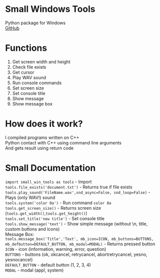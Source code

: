 # Small Windows Tools
Python package for Windows<br />
[GitHub](https://github.com/Pixelsuft/small_win_tools)
# Functions
1) Get screen width and height<br />
2) Check file exists<br />
3) Get cursor<br />
4) Play WAV sound<br />
5) Run console commands<br />
6) Set screen size<br />
7) Set console title<br />
8) Show message<br />
9) Show message box
# How does it work?
I compiled programs written on C++<br />
Python contact with C++ using command line arguments<br />
And gets result using return code
# Small Documentation
```import small_win_tools as tools``` - Import<br />
```tools.file_exists('document.txt')``` - Returns true if file exists<br />
```tools.play_sound('FileName.wav',snd_async=False, snd_loop=False)``` - Plays (only WAV!) sound<br />
```tools.system('color 0a')``` - Run command ```color 0a```<br />
```tools.get_screen_size()``` - Returns screen size (```tools.get_width()```,```tools.get_height()```)<br />
```tools.set_title('new title')``` -  Set console title<br />
```tools.show_message('text')``` - Show simple message (without \n, title, custom buttons and icons)<br />
Message Box:<br />
```tools.message_box('Title','Text', mb_icon=ICON, mb_buttons=BUTTONS, mb_defbutton=DEFAULT_BUTTON, mb_modal=MODAL)``` - Returns pressed button<br />
```ICON``` - icon (information, warning, error, question)<br />
```BUTTONS``` - buttons (ok, okcancel, retrycancel, abortretrycancel, yesno, yesnocancel)<br />
```DEFAULT_BUTTON``` - default button (1, 2, 3, 4)<br />
```MODAL``` - modal (appl, system)